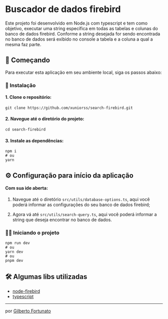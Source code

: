 # Buscador de dados firebird

Este projeto foi desenvolvido em Node.js com typescript e tem como objetivo, executar uma string específica em todas as tabelas e colunas do banco de dados firebird. Conforme a string desejada for sendo encontrada no banco de dados será exibido no console a tabela e a coluna a qual a mesma faz parte.

## 🚀 Começando

Para executar esta aplicação em seu ambiente local, siga os passos abaixo:

### 🔧 Instalação

#### 1. Clone o repositório:

```shell
git clone https://github.com/xuniorss/search-firebird.git
```

#### 2. Navegue até o diretório do projeto:

```shell
cd search-firebird
```

#### 3. Instale as dependências:

```shell
npm i
# ou
yarn
```

## ⚙️ Configuração para início da aplicação

#### Com sua ide aberta:

1. Navegue até o diretório `src/utils/database-options.ts`, aqui você poderá informar as configurações do seu banco de dados firebird;

2. Agora vá até `src/utils/search-query.ts`, aqui você poderá informar a string que deseja encontrar no banco de dados.

### 🏃‍♂️ Iniciando o projeto

```shell
npm run dev
# ou
yarn dev
# ou
pnpm dev
```

## 🛠️ Algumas libs utilizadas

-  [node-firebird](https://www.npmjs.com/package/node-firebird)
-  [typescript](https://www.typescriptlang.org/)

---

por [Gilberto Fortunato](https://github.com/xuniorss)
